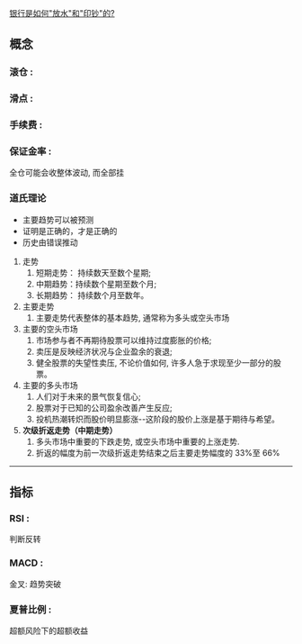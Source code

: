 

[银行是如何"放水"和"印钞"的?](https://mp.weixin.qq.com/s/Zvykek3TP6SE_1yqXBnZfQ)


## 概念

### 滚仓 : 
### 滑点 : 
### 手续费 : 
### 保证金率 : 

全仓可能会收整体波动, 而全部挂


### 道氏理论


- 主要趋势可以被预测
- 证明是正确的，才是正确的
- 历史由错误推动

1. 走势
    1. 短期走势： 持续数天至数个星期;
    2. 中期趋势：持续数个星期至数个月;
    3. 长期趋势： 持续数个月至数年。
2. 主要走势
    1. 主要走势代表整体的基本趋势, 通常称为多头或空头市场
3. 主要的空头市场
    1. 市场参与者不再期待股票可以维持过度膨胀的价格;
    2. 卖压是反映经济状况与企业盈余的衰退;
    3. 健全股票的失望性卖压, 不论价值如何, 许多人急于求现至少一部分的股票。
4. 主要的多头市场
    1. 人们对于未来的景气恢复信心;
    2. 股票对于已知的公司盈余改善产生反应;
    3. 投机热潮转炽而股价明显膨涨--这阶段的股价上涨是基于期待与希望。
5. **次级折返走势（中期走势）**
    1. 多头市场中重要的下跌走势, 或空头市场中重要的上涨走势.
    2. 折返的幅度为前一次级折返走势结束之后主要走势幅度的 33%至 66%


---

## 指标
### RSI :  
判断反转

### MACD : 
金叉: 趋势突破

### 夏普比例 : 

超额风险下的超额收益

